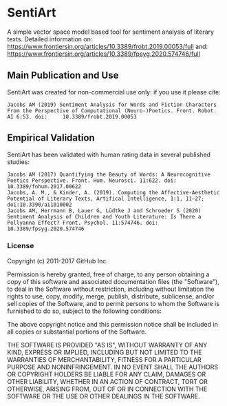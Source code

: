 # SentiArt
A simple vector space model based tool for sentiment analysis of literary texts.
Detailed information on: https://www.frontiersin.org/articles/10.3389/frobt.2019.00053/full and: https://www.frontiersin.org/articles/10.3389/fpsyg.2020.574746/full

## Main Publication and Use
SentiArt was created for non-commercial use only: if you use it please cite:

    Jacobs AM (2019) Sentiment Analysis for Words and Fiction Characters From the Perspective of Computational (Neuro-)Poetics. Front. Robot. AI 6:53. doi:     10.3389/frobt.2019.00053 

## Empirical Validation
SentiArt has been validated with human rating data in several published studies:
    
    Jacobs AM (2017) Quantifying the Beauty of Words: A Neurocognitive Poetics Perspective. Front. Hum. Neurosci. 11:622. doi: 10.3389/fnhum.2017.00622
    Jacobs, A. M., & Kinder, A. (2019). Computing the Affective-Aesthetic Potential of Literary Texts, Artifical Intelligence, 1:1, 11–27; doi:10.3390/ai1010002 
    Jacobs AM, Herrmann B, Lauer G, Lüdtke J and Schroeder S (2020) Sentiment Analysis of Children and Youth Literature: Is There a Pollyanna Effect? Front. Psychol. 11:574746. doi: 10.3389/fpsyg.2020.574746 

### License
Copyright (c) 2011-2017 GitHub Inc.

Permission is hereby granted, free of charge, to any person obtaining a copy of this software and associated documentation files (the "Software"), to deal in the Software without restriction, including without limitation the rights to use, copy, modify, merge, publish, distribute, sublicense, and/or sell copies of the Software, and to permit persons to whom the Software is furnished to do so, subject to the following conditions:

The above copyright notice and this permission notice shall be included in all copies or substantial portions of the Software.

THE SOFTWARE IS PROVIDED "AS IS", WITHOUT WARRANTY OF ANY KIND, EXPRESS OR IMPLIED, INCLUDING BUT NOT LIMITED TO THE WARRANTIES OF MERCHANTABILITY, FITNESS FOR A PARTICULAR PURPOSE AND NONINFRINGEMENT. IN NO EVENT SHALL THE AUTHORS OR COPYRIGHT HOLDERS BE LIABLE FOR ANY CLAIM, DAMAGES OR OTHER LIABILITY, WHETHER IN AN ACTION OF CONTRACT, TORT OR OTHERWISE, ARISING FROM, OUT OF OR IN CONNECTION WITH THE SOFTWARE OR THE USE OR OTHER DEALINGS IN THE SOFTWARE.
